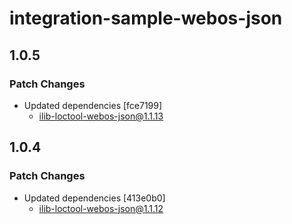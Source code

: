 # integration-sample-webos-json

## 1.0.5

### Patch Changes

- Updated dependencies [fce7199]
  - ilib-loctool-webos-json@1.1.13

## 1.0.4

### Patch Changes

- Updated dependencies [413e0b0]
  - ilib-loctool-webos-json@1.1.12
